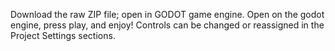 Download the raw ZIP file; open in GODOT game engine. Open on the godot engine, press play, and enjoy! 
Controls can be changed or reassigned in the Project Settings sections.
